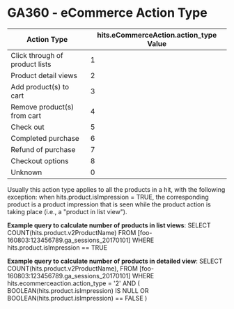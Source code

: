 # GA360 - eCommerce Action Type

| Action Type                    | hits.eCommerceAction.action_type Value |
| ------------------------------ | -------------------------------------- |
| Click through of product lists | 1                                      |
| Product detail views           | 2                                      |
| Add product(s) to cart         | 3                                      |
| Remove product(s) from cart    | 4                                      |
| Check out                      | 5                                      |
| Completed purchase             | 6                                      |
| Refund of purchase             | 7                                      |
| Checkout options               | 8                                      |
| Unknown                        | 0                                      |

Usually this action type applies to all the products in a hit, with the following exception: when hits.product.isImpression = TRUE, the corresponding product is a product impression that is seen while the product action is taking place (i.e., a "product in list view").

**Example query to calculate number of products in list views**:
SELECT
COUNT(hits.product.v2ProductName)
FROM [foo-160803:123456789.ga_sessions_20170101]
WHERE hits.product.isImpression == TRUE

**Example query to calculate number of products in detailed view**:
SELECT
COUNT(hits.product.v2ProductName),
FROM
[foo-160803:123456789.ga_sessions_20170101]
WHERE
hits.ecommerceaction.action_type = '2'
AND ( BOOLEAN(hits.product.isImpression) IS NULL OR BOOLEAN(hits.product.isImpression) == FALSE )